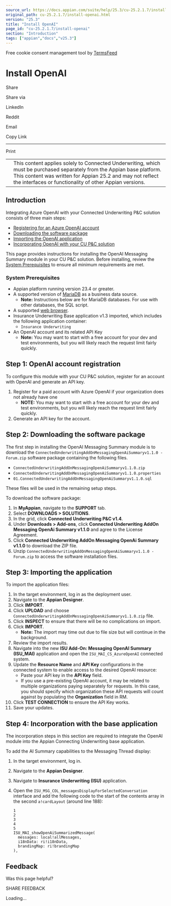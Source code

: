 ```yaml
---
source_url: https://docs.appian.com/suite/help/25.3/cu-25.2.1.7/install-openai.html
original_path: cu-25.2.1.7/install-openai.html
version: "25.3"
title: "Install OpenAI"
page_id: "cu-25.2.1.7/install-openai"
section: "Introduction"
tags: ["appian","docs","v25.3"]
---
```



Free cookie consent management tool by [TermsFeed](https://www.termsfeed.com/)

# Install OpenAI

Share

Share via

LinkedIn

Reddit

Email

Copy Link

* * *

Print

<table><tbody><tr><td><i class="fa fa-check-square-o" aria-hidden="true"></i></td><td>This content applies solely to Connected Underwriting, which must be purchased separately from the Appian base platform. This content was written for Appian 25.2 and may not reflect the interfaces or functionality of other Appian versions.</td></tr></tbody></table>

## Introduction

Integrating Azure OpenAI with your Connected Underwriting P&C solution consists of three main steps:

-   [Registering for an Azure OpenAI account](#step-1-openai-account-registration)
-   [Downloading the software package](#step-2-downloading-the-software-package)
-   [Importing the OpenAI application](#step-3-importing-the-application)
-   [Incorporating OpenAI with your CU P&C solution](#step-4-incorporation-with-the-base-application)

This page provides instructions for installing the OpenAI Messaging Summary module in your CU P&C solution. Before installing, review the [System Prerequisites](#system-prerequisites) to ensure all minimum requirements are met.

### System Prerequisites

-   Appian platform running version 23.4 or greater.
-   A supported version of [MariaDB](../System_Requirements.html#databases) as a business data source.
    -   **Note:** Instructions below are for MariaDB databases. For use with other databases, the SQL script.
-   A supported [web browser](../System_Requirements.html#web-browsers).
-   Insurance Underwriting Base application v1.3 imported, which includes the following application container:
    -   `Insurance Underwriting`
-   An OpenAI account and its related API Key
    -   **Note:** You may want to start with a free account for your dev and test environments, but you will likely reach the request limit fairly quickly.

## Step 1: OpenAI account registration

To configure this module with your CU P&C solution, register for an account with OpenAI and generate an API key.

1.  Register for a paid account with Azure OpenAI if your organization does not already have one
    -   **NOTE:** You may want to start with a free account for your dev and test environments, but you will likely reach the request limit fairly quickly.
2.  Generate an API key for the account.

## Step 2: Downloading the software package

The first step in installing the OpenAI Messaging Summary module is to download the `ConnectedUnderwritingAddOnMessagingOpenAiSummaryv1.1.0 - Forum.zip` software package containing the following files.

-   `ConnectedUnderwritingAddOnMessagingOpenAiSummaryv1.1.0.zip`
-   `ConnectedUnderwritingAddOnMessagingOpenAiSummaryv1.1.0.properties`
-   `01.ConnectedUnderwritingAddOnMessagingOpenAiSummaryv1.1.0.sql`

These files will be used in the remaining setup steps.

To download the software package:

1.  In **MyAppian**, navigate to the **SUPPORT** tab.
2.  Select **DOWNLOADS > SOLUTIONS**.
3.  In the grid, click **Connected Underwriting P&C v1.4**.
4.  Under **Downloads > Add-ons**, click **Connected Underwriting AddOn Messaging OpenAi Summary v1.1.0** and agree to the License Agreement.
5.  Click **Connected Underwriting AddOn Messaging OpenAi Summary v1.1.0** to download the ZIP file.
6.  Unzip `ConnectedUnderwritingAddOnMessagingOpenAiSummaryv1.1.0 - Forum.zip` to access the software installation files.

## Step 3: Importing the application

To import the application files:

1.  In the target environment, log in as the deployment user.
2.  Navigate to the **Appian Designer**.
3.  Click **IMPORT**.
4.  Click **UPLOAD** and choose `ConnectedUnderwritingAddOnMessagingOpenAiSummaryv1.1.0.zip` file.
5.  Click **INSPECT** to ensure that there will be no complications on import.
6.  Click **IMPORT**.
    -   **Note:** The import may time out due to file size but will continue in the background.
7.  Review the import results.
8.  Navigate into the new **ISU Add-On: Messaging OpenAI Summary (ISU\_MAI)** application and open the `ISU_MAI_CS_AzureOpenAI` connected system.
9.  Update the **Resource Name** and **API Key** configurations in the connected system to enable access to the desired OpenAI resource:
    -   Paste your API key in the **API Key** field.
    -   If you use a pre-existing OpenAI account, it may be related to multiple organizations paying separately for requests. In this case, you should specify which organization these API requests will count against by populating the **Organization** field in RM.
10.  Click **TEST CONNECTION** to ensure the API Key works.
11.  Save your updates.

## Step 4: Incorporation with the base application

The incorporation steps in this section are required to integrate the OpenAI module into the Appian Connecting Underwriting base application.

To add the AI Summary capabilities to the Messaging Thread display:

1.  In the target environment, log in.
2.  Navigate to the **Appian Designer**.
3.  Navigate to **Insurance Underwriting (ISU)** application.
4.  Open the `ISU_MSG_COL_messagesDisplayForSelectedConversation` interface and add the following code to the start of the contents array in the second `a!cardLayout` (around line 188):

    ```
    1
    2
    3
    4
    5
    ISU_MAI_showOpenAiSummarizedMessage(
      messages: local!allMessages,
      i18nData: ri!i18nData,
      brandingMap: ri!brandingMap
    ),
    ```

## Feedback

Was this page helpful?

SHARE FEEDBACK

Loading...